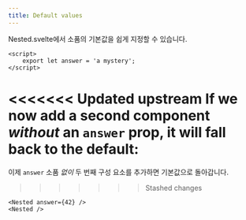 ```yaml
---
title: Default values
---
```


Nested.svelte에서 소품의 기본값을 쉽게 지정할 수 있습니다.

```svelte
<script>
	export let answer = 'a mystery';
</script>
```

<<<<<<< Updated upstream
If we now add a second component _without_ an `answer` prop, it will fall back to the default:
=======
이제 `answer` 소품 *없이* 두 번째 구성 요소를 추가하면 기본값으로 돌아갑니다.
>>>>>>> Stashed changes

```svelte
<Nested answer={42} />
<Nested />
```

